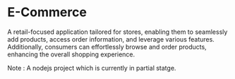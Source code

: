 # E-Commerce
A retail-focused application tailored for stores, enabling them to seamlessly add products, access order information, and leverage various features. Additionally, consumers can effortlessly browse and order products, enhancing the overall shopping experience.

Note : A nodejs project which is currently in partial statge.
